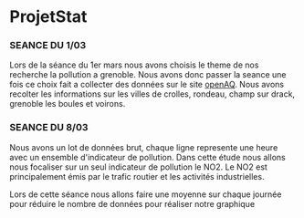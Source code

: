 # ProjetStat


### SEANCE DU 1/03
Lors de la séance du 1er mars nous avons choisis le theme de nos recherche
la pollution a grenoble.
Nous avons donc passer la seance une fois ce choix fait a collecter des données sur le site [openAQ](https://openaq.org/#/location/3623).
Nous avons recolter les informations sur les villes de crolles, rondeau, champ sur drack, grenoble les boules et voirons.


### SEANCE DU 8/03
Nous avons un lot de données brut, chaque ligne represente une heure avec un ensemble d'indicateur de pollution. 
Dans cette étude nous allons nous focaliser sur un seul indicateur de pollution le NO2. 
Le NO2 est principalement émis par le trafic routier et les activités industrielles.

Lors de cette séance nous allons faire une moyenne sur chaque journée pour réduire le nombre de données pour réaliser notre graphique
